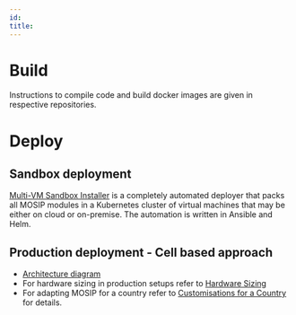 ```yaml
---
id: 
title: 
---
```

# Build
Instructions to compile code and build docker images are given in respective repositories.

# Deploy
## Sandbox deployment
[Multi-VM Sandbox Installer](https://github.com/mosip/mosip-infra/tree/master/deployment/sandbox-v2) is a completely automated deployer that packs all MOSIP modules in a Kubernetes cluster of virtual machines that may be either on cloud or on-premise.  The automation is written in Ansible and Helm.

## Production deployment - Cell based approach
* [Architecture diagram](https://github.com/mosip/mosip-infra/blob/master/deployment/production/images/mosip-cell-deployment.jpg)
* For hardware sizing in production setups refer to [Hardware Sizing](Hardware-Sizing.md)
* For adapting MOSIP for a country refer to [Customisations for a Country](Customisations-for-a-Country.md) for details.
